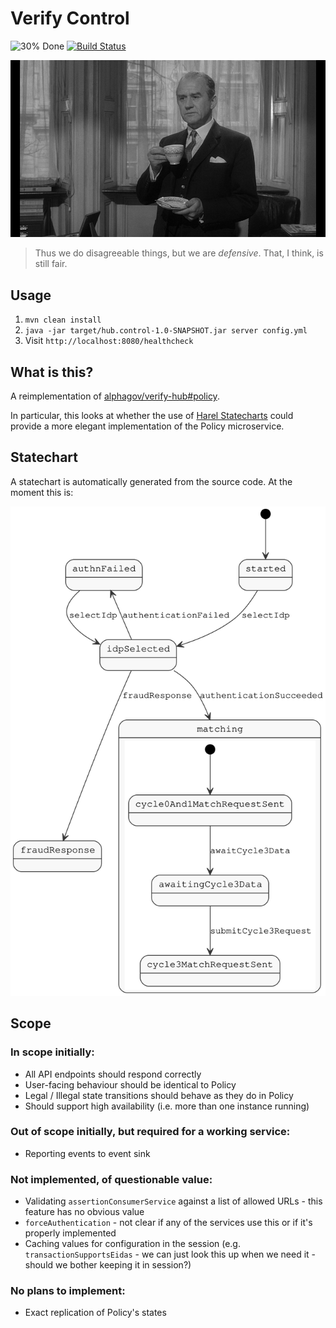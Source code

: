 Verify Control
==============

![30% Done](http://progressed.io/bar/30)
[![Build Status](https://travis-ci.org/richardTowers/verify-control.svg?branch=master)](https://travis-ci.org/richardTowers/verify-control)

<a href=https://youtu.be/NmmWkJtuxz4>
    
![Cyril Cusack playing Control in the 1965 film "The Spy Who Came In From The Cold"](images/control.jpg)

</a>

> Thus we do disagreeable things, but we are *defensive*. That, I think, is still fair.

Usage
-----

1. `mvn clean install`
1. `java -jar target/hub.control-1.0-SNAPSHOT.jar server config.yml`
1. Visit `http://localhost:8080/healthcheck`

What is this?
-------------

A reimplementation of [alphagov/verify-hub#policy](https://github.com/alphagov/verify-hub/blob/master/hub/policy).

In particular, this looks at whether the use of [Harel Statecharts](https://www.inf.ed.ac.uk/teaching/courses/seoc/2005_2006/resources/statecharts.pdf)
could provide a more elegant implementation of the Policy microservice.

Statechart
----------

A statechart is automatically generated from the source code. At the moment this is:

![Diagram of the statechart](images/statechart.svg)

Scope
-----

### In scope initially:

* All API endpoints should respond correctly
* User-facing behaviour should be identical to Policy
* Legal / Illegal state transitions should behave as they do in Policy
* Should support high availability (i.e. more than one instance running)

### Out of scope initially, but required for a working service:

* Reporting events to event sink

### Not implemented, of questionable value:

* Validating `assertionConsumerService` against a list of allowed URLs - this feature has no obvious value
* `forceAuthentication` - not clear if any of the services use this or if it's properly implemented
* Caching values for configuration in the session (e.g. `transactionSupportsEidas` - we can just look this up when we need it - should we bother keeping it in session?)

### No plans to implement:

* Exact replication of Policy's states
